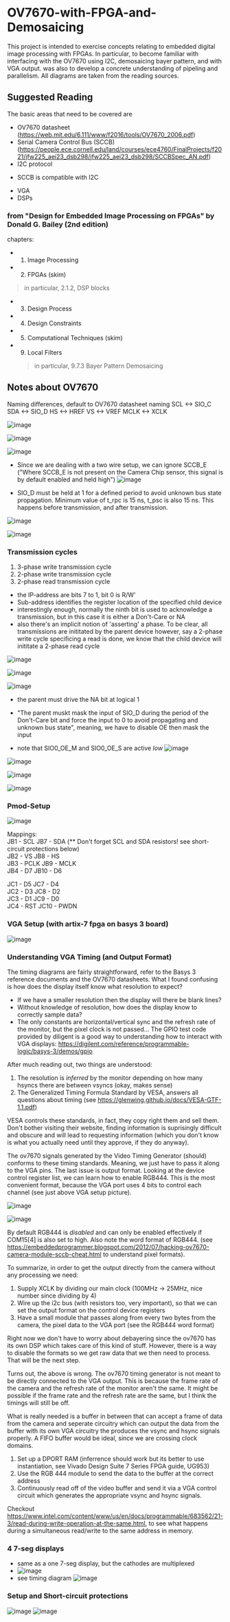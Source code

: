 # OV7670-with-FPGA-and-Demosaicing
This project is intended to exercise concepts relating to embedded digital image processing with FPGAs. 
In particular, to become familiar with interfacing with the OV7670 using I2C, demosaicing bayer pattern, and with VGA output.
was also to develop a concrete understanding of pipeling and parallelism. All diagrams are taken from the reading sources.

## Suggested Reading 
The basic areas that need to be covered are
- OV7670 datasheet (https://web.mit.edu/6.111/www/f2016/tools/OV7670_2006.pdf)
- Serial Camera Control Bus (SCCB) (https://people.ece.cornell.edu/land/courses/ece4760/FinalProjects/f2021/jfw225_aei23_dsb298/jfw225_aei23_dsb298/SCCBSpec_AN.pdf)
- I2C protocol
* SCCB is compatible with I2C
- VGA
- DSPs

### from "Design for Embedded Image Processing on FPGAs" by Donald G. Bailey (2nd edition)
chapters:
-  1. Image Processing
-  2. FPGAs (skim)
  > in particular, 2.1.2, DSP blocks
- 3. Design Process
- 4. Design Constraints
- 5. Computational Techniques (skim)
- 9. Local Filters
  > in particular, 9.7.3 Bayer Pattern Demosaicing

## Notes about OV7670
Naming differences, default to OV7670 datasheet naming 
SCL  <-> SIO_C
SDA  <-> SIO_D
HS   <-> HREF
VS   <-> VREF
MCLK <-> XCLK

![image](https://github.com/Marc103/OV7670-with-FPGA-and-Demosaicing/assets/78170299/4ac5698e-d715-47d3-96b5-2fc17806dd0b)

![image](https://github.com/Marc103/OV7670-with-FPGA-and-Demosaicing/assets/78170299/8b75e934-baf7-4f6b-873a-75348a83a904)

![image](https://github.com/Marc103/OV7670-with-FPGA-and-Demosaicing/assets/78170299/167f923c-efac-49e7-bbf0-8b207896f98c)

- Since we are dealing with a two wire setup, we can ignore SCCB_E ("Where SCCB_E is not present on the Camera Chip sensor, this signal is by default enabled and held high")
![image](https://github.com/Marc103/OV7670-with-FPGA-and-Demosaicing/assets/78170299/92f1db44-960b-4891-a891-02fa9ddd623f)

- SIO_D must be held at 1 for a defined period to avoid unknown bus state propagation. Minimum value of t_rpc is 15 ns, t_psc is
  also 15 ns. This happens before transmission, and after transmission.

![image](https://github.com/Marc103/OV7670-with-FPGA-and-Demosaicing/assets/78170299/69c84b7d-8a66-4966-9519-9c58f90043e5)

![image](https://github.com/Marc103/OV7670-with-FPGA-and-Demosaicing/assets/78170299/bdb92781-57f9-4069-b529-72a159547480)

### Transmission cycles
1. 3-phase write transmission cycle
2. 2-phase write transmission cycle
3. 2-phase read transmission cycle

- the IP-address are bits 7 to 1, bit 0 is R/W'
- Sub-address identifies the register location of the specified child device
- interestingly enough, normally the ninth bit is used to acknowledge a transmission, but in this case it is either a Don't-Care or NA
- also there's an implicit notion of 'asserting' a phase. To be clear, all transmissions are inititated by the parent device however, say
  a 2-phase write cycle specificing a read is done, we know that the child device will inititate a 2-phase read cycle

![image](https://github.com/Marc103/OV7670-with-FPGA-and-Demosaicing/assets/78170299/aa4025bb-9d12-4df8-bf60-7b6352f703d2)

![image](https://github.com/Marc103/OV7670-with-FPGA-and-Demosaicing/assets/78170299/a3e8dd56-68c8-42aa-8291-25d5cedb57bc)

![image](https://github.com/Marc103/OV7670-with-FPGA-and-Demosaicing/assets/78170299/0a97d801-4cb3-4431-8cc6-cbfdb723716a)
- the parent must drive the NA bit at logical 1

- "The parent muskt mask the input of SIO_D during the period of the Don't-Care bit and force the input to 0 to avoid propagating
  and unknown bus state", meaning, we have to disable OE then mask the input
- note that SIO0_OE_M and SIO0_OE_S are active *low*
  ![image](https://github.com/Marc103/OV7670-with-FPGA-and-Demosaicing/assets/78170299/ec0e3ff9-a2a1-42ad-8f53-7e25dedd5b50)

![image](https://github.com/Marc103/OV7670-with-FPGA-and-Demosaicing/assets/78170299/67552460-9081-4abf-94fc-7a3cf1059405)

![image](https://github.com/Marc103/OV7670-with-FPGA-and-Demosaicing/assets/78170299/98e5c77b-b7a2-4713-b8e1-e834068c9990)

![image](https://github.com/Marc103/OV7670-with-FPGA-and-Demosaicing/assets/78170299/d80e8d2d-3bc6-4307-8479-8623e7d33fd5)

### Pmod-Setup
![image](https://github.com/Marc103/OV7670-with-FPGA-and-Demosaicing/assets/78170299/e5c4ec1c-e176-4f77-b860-046d3c57eaa7)

Mappings:  
JB1 - SCL    JB7  - SDA     (** Don't forget SCL and SDA resistors! see short-circuit protections below)  
JB2 - VS     JB8  - HS  
JB3 - PCLK   JB9  - MCLK  
JB4 - D7     JB10 - D6  

JC1 - D5     JC7  - D4  
JC2 - D3     JC8  - D2  
JC3 - D1     JC9  - D0  
JC4 - RST    JC10 - PWDN  


### VGA Setup (with artix-7 fpga on basys 3 board)
![image](https://github.com/Marc103/OV7670-with-FPGA-and-Demosaicing/assets/78170299/8a3e00df-627d-44c2-8323-e18105eac120)

### Understanding VGA Timing (and Output Format)
The timing diagrams are fairly straightforward, refer to the Basys 3 reference documents and the OV7670 datasheets.
What I found confusing is how does the display itself know what resolution to expect?
- If we have a smaller resolution then the display will there be blank lines?
- Without knowledge of resolution, how does the display know to correctly sample data?
- The only constants are horizontal/vertical sync and the refresh rate of the monitor, but the pixel clock is not passed...
The GPIO test code provided by diligent is a good way to understanding how to interact with VGA displays:
https://digilent.com/reference/programmable-logic/basys-3/demos/gpio

After much reading out, two things are understood:
1. The resolution is *inferred* by the monitor depending on how many hsyncs there are between vsyncs (okay, makes sense)
2. The Generalized Timing Formula Standard by VESA, answers all questions about timing (see https://glenwing.github.io/docs/VESA-GTF-1.1.pdf)

VESA controls these standards, in fact, they copy right them and sell them. Don't bother visiting their website, finding information is suprisingly difficult and obscure and will lead to requesting information (which you don't know is what you actually need until they approve, if they do anyway).

The ov7670 signals generated by the Video Timing Generator (should) conforms to these timing standards. Meaning, we just have to pass it along to the VGA pins.
The last issue is output format. Looking at the device control register list, we can learn how to 
enable RGB444. This is the most convenient format, because the VGA port uses 4 bits to control each channel
(see just above VGA setup picture).

![image](https://github.com/Marc103/OV7670-with-FPGA-and-Demosaicing/assets/78170299/45965a71-3d24-420f-99d5-b78abeea752c)

![image](https://github.com/Marc103/OV7670-with-FPGA-and-Demosaicing/assets/78170299/4c544ea1-ae19-4c15-af63-3e3e1851341f)

By default RGB444 is *disabled* and can only be enabled effectively if COM15[4] is also set to high. Also
note the word format of RGB444. (see https://embeddedprogrammer.blogspot.com/2012/07/hacking-ov7670-camera-module-sccb-cheat.html to understand pixel formats).

To summarize, in order to get the output directly from the camera without any processing we need:
1. Supply XCLK by dividing our main clock (100MHz -> 25MHz, nice number since dividing by 4)
2. Wire up the i2c bus (with resistors too, very important), so that we can set the output format on the
control device registers
3. Have a small module that passes along from every two bytes from the camera, the pixel data to the VGA port (see the RGB444 word format)

Right now we don't have to worry about debayering since the ov7670 has its own DSP which takes care of this kind of stuff. However, there is a way to disable the formats so we get raw data that we then need to process. That will be the next step.

Turns out, the above is wrong. The ov7670 timing generator is not meant to be directly connected to the VGA output. This is
because the frame rate of the camera and the refresh rate of the monitor aren't the same. It might be possible if the frame 
rate and the refresh rate are the same, but I think the timings will still be off.

What is really needed is a buffer in between that can accept a frame of data from the camera and seperate circuitry which
can output the data from the buffer with its own VGA circuitry the produces the vsync and hsync signals properly. A FIFO
buffer would be ideal, since we are crossing clock domains.

1. Set up a DPORT RAM (inferrence should work but its better to use instantiation, see Vivado Design Suite 7 Series FPGA guide, UG953)
2. Use the RGB 444 module to send the data to the buffer at the correct address
3. Continuously read off of the video buffer and send it via a VGA control circuit which generates the appropriate vsync and hsync signals.

Checkout https://www.intel.com/content/www/us/en/docs/programmable/683562/21-3/read-during-write-operation-at-the-same.html,
to see what happens during a simultaneous read/write to the same address in memory.

### 4 7-seg displays
- same as a one 7-seg display, but the cathodes are multiplexed
- ![image](https://github.com/Marc103/OV7670-with-FPGA-and-Demosaicing/assets/78170299/25665acf-fba6-425f-8521-230926c063b3)
- see timing diagram
![image](https://github.com/Marc103/OV7670-with-FPGA-and-Demosaicing/assets/78170299/8a92e2b0-89eb-4043-bf47-5b00ad05ecf3)

### Setup and Short-circuit protections
![image](https://github.com/Marc103/OV7670-with-FPGA-and-Demosaicing/assets/78170299/ecb6e25e-f8c2-4d43-8c2d-a99ed023e0bb)
![image](https://github.com/Marc103/OV7670-with-FPGA-and-Demosaicing/assets/78170299/68b2e85f-1504-4c47-8db6-bf54b2de4afa)








  













